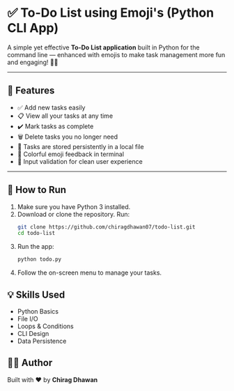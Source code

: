 # ✅ To-Do List using Emoji's (Python CLI App)

A simple yet effective **To-Do List application** built in Python for the command line — enhanced with emojis to make task management more fun and engaging! 🐍✨

---

## 🔧 Features

- ✅ Add new tasks easily  
- 📋 View all your tasks at any time  
- ✔️ Mark tasks as complete  
- 🗑️ Delete tasks you no longer need  
- 💾 Tasks are stored persistently in a local file  
- 🎨 Colorful emoji feedback in terminal  
- 🚫 Input validation for clean user experience  

---

## 🚀 How to Run

1. Make sure you have Python 3 installed.
2. Download or clone the repository.
   Run:
   ```bash
   git clone https://github.com/chiragdhawan07/todo-list.git
   cd todo-list
   ```
3. Run the app:
   ```bash
   python todo.py
   ```
4. Follow the on-screen menu to manage your tasks.

## 💡 Skills Used

- Python Basics
- File I/O
- Loops & Conditions
- CLI Design
- Data Persistence

## 👨‍💻 Author

Built with ❤️ by **Chirag Dhawan**



